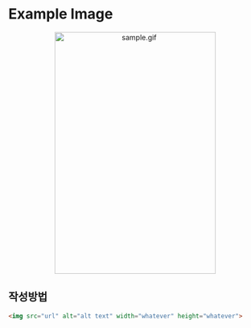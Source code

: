 # Example Image

<p align="center">
  <img src="img/sample.gif" alt="sample.gif" width="320" height="480" />
</p>

## 작성방법

```markdown
<img src="url" alt="alt text" width="whatever" height="whatever">
```